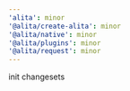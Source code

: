 ```yaml
---
'alita': minor
'@alita/create-alita': minor
'@alita/native': minor
'@alita/plugins': minor
'@alita/request': minor
---
```


init changesets
